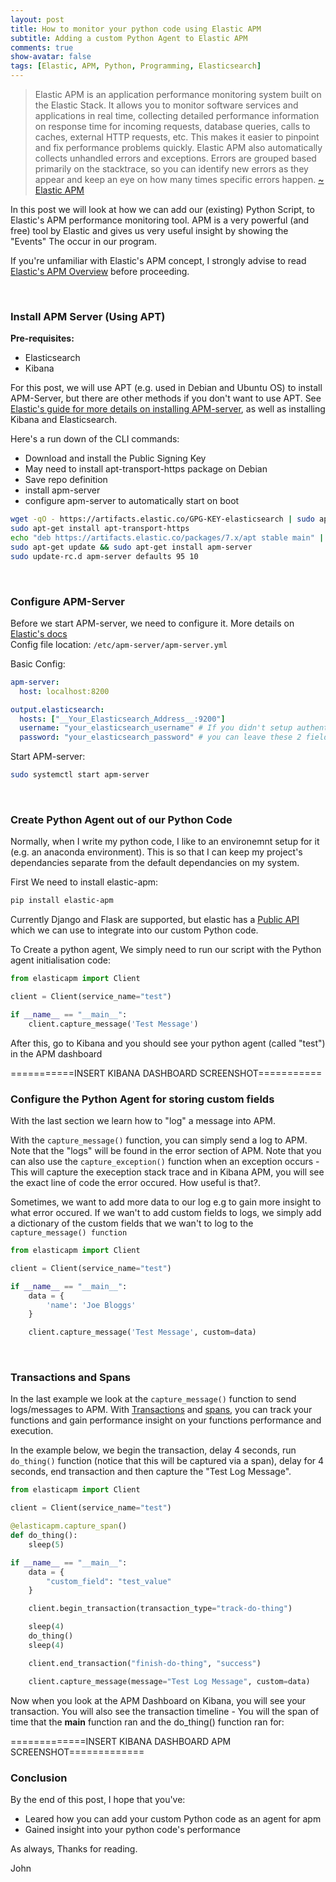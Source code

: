 ```yaml
---
layout: post
title: How to monitor your python code using Elastic APM
subtitle: Adding a custom Python Agent to Elastic APM
comments: true
show-avatar: false
tags: [Elastic, APM, Python, Programming, Elasticsearch]
---
```




> Elastic APM is an application performance monitoring system built on the Elastic Stack. It allows you to monitor software services and applications in real time, collecting detailed performance information on response time for incoming requests, database queries, calls to caches, external HTTP requests, etc. This makes it easier to pinpoint and fix performance problems quickly.
Elastic APM also automatically collects unhandled errors and exceptions. Errors are grouped based primarily on the stacktrace, so you can identify new errors as they appear and keep an eye on how many times specific errors happen.
[~ Elastic APM](https://www.elastic.co/guide/en/apm/get-started/current/overview.html)



In this post we will look at how we can add our (existing) Python Script, to Elastic's APM performance monitoring tool. APM is a very powerful (and free) tool by Elastic and gives us very useful insight by showing the "Events" The occur in our program.

If you're unfamiliar with Elastic's APM concept, I strongly advise to read [Elastic's APM Overview](https://www.elastic.co/guide/en/apm/get-started/current/overview.html) before proceeding.

<br>

### Install APM Server (Using APT)
**Pre-requisites:**
- Elasticsearch
- Kibana

For this post, we will use APT (e.g. used in Debian and Ubuntu OS) to install APM-Server, but there are other methods if you don't want to use APT. See [Elastic's guide for more details on installing APM-server](https://www.elastic.co/guide/en/apm/get-started/current/install-and-run.html), as well as installing Kibana and Elasticsearch.

Here's a run down of the CLI commands:

- Download and install the Public Signing Key
- May need to install apt-transport-https package on Debian
- Save repo definition
- install apm-server
- configure apm-server to automatically start on boot

```bash
wget -qO - https://artifacts.elastic.co/GPG-KEY-elasticsearch | sudo apt-key add -
sudo apt-get install apt-transport-https
echo "deb https://artifacts.elastic.co/packages/7.x/apt stable main" | sudo tee -a /etc/apt/sources.list.d/elastic-7.x.list
sudo apt-get update && sudo apt-get install apm-server
sudo update-rc.d apm-server defaults 95 10
```
<br>

### Configure APM-Server
Before we start APM-server, we need to configure it. More details on [Elastic's docs](https://www.elastic.co/guide/en/apm/server/7.2/configuring-howto-apm-server.html) <br>  Config file location: ```/etc/apm-server/apm-server.yml```

Basic Config:

```yaml
apm-server:
  host: localhost:8200

output.elasticsearch:
  hosts: ["__Your_Elasticsearch_Address__:9200"]
  username: "your_elasticsearch_username" # If you didn't setup authentication for your Elasticsearch Instance,
  password: "your_elasticsearch_password" # you can leave these 2 fields blank
```
Start APM-server:

```bash
sudo systemctl start apm-server
```

<br>

### Create Python Agent out of our Python Code
Normally, when I write my python code, I like to an environemnt setup for it (e.g. an anaconda environment). This is so that I can keep my project's dependancies separate from the default dependancies on my system.

First We need to install elastic-apm:

```bash
pip install elastic-apm
```

Currently Django and Flask are supported, but elastic has a [Public API](https://www.elastic.co/guide/en/apm/agent/python/current/api.html) which we can use to integrate into our custom Python code.

To Create a python agent, We simply need to run our script with the Python agent initialisation code:

```python
from elasticapm import Client

client = Client(service_name="test")

if __name__ == "__main__":
    client.capture_message('Test Message')
```

After this, go to Kibana and you should see your python agent (called "test") in the APM dashboard

===========INSERT KIBANA DASHBOARD SCREENSHOT===========


### Configure the Python Agent for storing custom fields
With the last section we learn how to "log" a message into APM.

With the ```capture_message()``` function, you can simply send a log to APM. Note that the "logs" will be found in the error section of APM. Note that you can also use the ```capture_exception()``` function when an exception occurs - This will capture the exeception stack trace and in Kibana APM, you will see the exact line of code the error occured. How useful is that?.

Sometimes, we want to add more data to our log e.g to gain more insight to what error occured. If we wan't to add custom fields to logs, we simply add a dictionary of the custom fields that we wan't to log to the ```capture_message() function```

```python
from elasticapm import Client

client = Client(service_name="test")

if __name__ == "__main__":
    data = {
        'name': 'Joe Bloggs'
    }

    client.capture_message('Test Message', custom=data)

```

<br>

### Transactions and Spans
In the last example we look at the ```capture_message()``` function to send logs/messages to APM. With [Transactions](https://www.elastic.co/guide/en/apm/get-started/current/transactions.html) and [spans](https://www.elastic.co/guide/en/apm/get-started/current/transaction-spans.html), you can track your functions and gain performance insight on your functions performance and execution.

In the example below, we begin the transaction, delay 4 seconds, run ```do_thing()``` function (notice that this will be captured via a span), delay for 4 seconds, end transaction and then capture the "Test Log Message".

```python
from elasticapm import Client

client = Client(service_name="test")

@elasticapm.capture_span()
def do_thing():
    sleep(5)

if __name__ == "__main__":
    data = {
        "custom_field": "test_value"
    }

    client.begin_transaction(transaction_type="track-do-thing")

    sleep(4)
    do_thing()
    sleep(4)

    client.end_transaction("finish-do-thing", "success")

    client.capture_message(message="Test Log Message", custom=data)
```

Now when you look at the APM Dashboard on Kibana, you will see your transaction. You will also see the transaction timeline - You will the span of time that the __main__ function ran and the do_thing() function ran for:

=============INSERT KIBANA DASHBOARD APM SCREENSHOT=============


### Conclusion
By the end of this post, I hope that you've:
- Leared how you can add your custom Python code as an agent for apm
- Gained insight into your python code's performance

As always, Thanks for reading.

John

<br>
